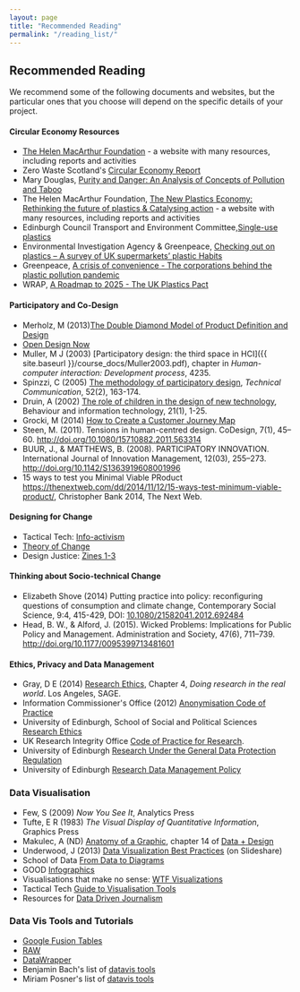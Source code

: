 ```yaml
---
layout: page
title: "Recommended Reading"
permalink: "/reading_list/"
---
```

## <a name="essential">Recommended Reading</a>

We recommend some of the following documents and websites, but the particular ones that you choose will depend on the specific details of your project.

#### Circular Economy Resources

* [The Helen MacArthur Foundation](https://www.ellenmacarthurfoundation.org/resources/learn/higher-education-resources) - a website with many resources, including reports and activities
* Zero Waste Scotland's [Circular Economy Report](http://www.zerowastescotland.org.uk/sites/default/files/Circular_economy_Scotland_report.pdf)
* Mary Douglas, [Purity and Danger: An Analysis of Concepts of Pollution and Taboo](https://discovered.ed.ac.uk/primo-explore/search?query=any,contains,Mary%20Douglas%20purity%20%20and%20danger&search_scope=default_scope&sortby=date&vid=44UOE_VU2&facet=frbrgroupid,include,1310796064&offset=0)
* The Helen MacArthur Foundation, [The New Plastics Economy: Rethinking the future of plastics & Catalysing action](https://www.ellenmacarthurfoundation.org/assets/downloads/publications/NPEC-Hybrid_English_22-11-17_Digital.pdf) - a website with many resources, including reports and activities
* Edinburgh Council Transport and Environment Committee,[Single-use plastics](www.edinburgh.gov.uk/download/meetings/id/58087/item_713_-_single_use_plastics)
* Environmental Investigation Agency & Greenpeace, [Checking out on plastics – A survey of UK
supermarkets’ plastic Habits](https://eia-international.org/wp-content/uploads/Checking-out-on-plastics.pdf)
* Greenpeace, [A crisis of convenience - The corporations behind the plastic pollution pandemic](https://www.greenpeace.org/international/publication/19007/a-crisis-of-convenience-the-corporations-behind-the-plastics-pollution-pandemic/)
* WRAP, [A Roadmap to 2025 - The UK Plastics Pact](http://www.wrap.org.uk/content/the-uk-plastics-pact-roadmap-2025)

#### Participatory and Co-Design

* Merholz, M (2013)[The Double Diamond Model of Product Definition and Design](http://www.peterme.com/2013/09/26/the-double-diamond-model-of-product-definition-and-design/)
* [Open Design Now](http://opendesignnow.org/index.html%3Fp=405.html)
* Muller, M J (2003) [Participatory design: the third space in HCI]({{ site.baseurl }}/course_docs/Muller2003.pdf), 
  chapter in *Human-computer interaction: Development process*, 4235.
* Spinzzi, C (2005) [The methodology of participatory design](https://repositories.lib.utexas.edu/bitstream/handle/2152/28277/SpinuzziTheMethodologyOfParticipatoryDesign.pdf), *Technical Communication*, 52(2), 163-174.
* Druin, A (2002) [The role of children in the design of new technology](http://hcil2.cs.umd.edu/trs/99-23/99-23.pdf), Behaviour and information technology, 21(1), 1-25.
* Grocki, M (2014) 	[How to Create a Customer Journey Map](http://uxmastery.com/how-to-create-a-customer-journey-map/)
* Steen, M. (2011). Tensions in human-centred design. CoDesign, 7(1), 45–60. http://doi.org/10.1080/15710882.2011.563314
* BUUR, J., & MATTHEWS, B. (2008). PARTICIPATORY INNOVATION. International Journal of Innovation Management, 12(03), 255–273. http://doi.org/10.1142/S1363919608001996
* 15 ways to test you Minimal Viable PRoduct https://thenextweb.com/dd/2014/11/12/15-ways-test-minimum-viable-product/,  Christopher Bank  2014, The Next Web.


#### Designing for Change

* Tactical Tech: [Info-activism](https://tacticaltech.org/themes/info-activism/)
* [Theory of Change](https://www.theoryofchange.org/what-is-theory-of-change/)
* Design Justice: [Zines 1-3](http://designjusticenetwork.org/zine/)

#### Thinking about Socio-technical Change
*  Elizabeth Shove (2014) Putting practice into policy: reconfiguring questions of consumption and climate change, Contemporary Social Science, 9:4, 415-429, DOI: [10.1080/21582041.2012.692484](https://www.tandfonline.com/doi/full/10.1080/21582041.2012.692484?src=recsys)
* Head, B. W., & Alford, J. (2015). Wicked Problems: Implications for Public Policy and Management. Administration and Society, 47(6), 711–739. http://doi.org/10.1177/0095399713481601

#### Ethics, Privacy and Data Management

* Gray, D E (2014) [Research Ethics](https://www.learn.ed.ac.uk/bbcswebdav/pid-1708410-dt-content-rid-3168707_1/xid-3168707_1), Chapter 4, *Doing research in the real world*. Los Angeles, SAGE.
* Information Commissioner's Office (2012) [Anonymisation Code of Practice](https://ico.org.uk/media/for-organisations/documents/1061/anonymisation-code.pdf)
* University of Edinburgh, School of Social and Political Sciences [Research Ethics](http://www.sps.ed.ac.uk/research/research_ethics)
* UK Research Integrity Office [Code of Practice for Research](https://ukrio.org/publications/code-of-practice-for-research/). 
* University of Edinburgh [Research Under the General Data Protection Regulation](https://www.ed.ac.uk/files/atoms/files/researchgdpr_0.pdf)
* University of Edinburgh [Research Data Management Policy](https://www.ed.ac.uk/information-services/about/policies-and-regulations/research-data-policy)

### Data Visualisation

* Few, S (2009) *Now You See It*, Analytics Press
* Tufte, E R (1983) *The Visual Display of Quantitative Information*, Graphics Press
* Makulec, A (ND) [Anatomy of a Graphic](https://infoactive.co/data-design/ch14.html), chapter 14 of [Data + Design](https://infoactive.co/data-design/)
* Underwood, J (2013) [Data Visualization Best Practices](http://www.slideshare.net/idigdata/data-visualization-best-practices-2013) (on Slideshare)
* School of Data [From Data to Diagrams](http://schoolofdata.org/handbook/courses/data-to-diagrams/)
* GOOD [Infographics](https://www.good.is/infographics)
* Visualisations that make no sense: [WTF Visualizations](http://viz.wtf)
* Tactical Tech [Guide to Visualisation Tools](https://visualisingadvocacy.org/resources/visualisationtools)
* Resources for [Data Driven Journalism](http://datadrivenjournalism.net/resources)
 
### Data Vis Tools and Tutorials
* [Google Fusion Tables](https://fusiontables.google.com) 
* [RAW](http://app.rawgraphs.io)  
* [DataWrapper](https://app.datawrapper.de)
* Benjamin Bach's list of [datavis tools](https://vishubblog.wordpress.com/tools/)
* Miriam Posner's list of [datavis tools](https://docs.google.com/document/d/1Z-14hgZPMIiAzT6vx1mVg5l60zkRVU9EHgZgK9HHdU4/edit#)
